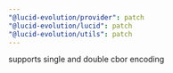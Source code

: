 ```yaml
---
"@lucid-evolution/provider": patch
"@lucid-evolution/lucid": patch
"@lucid-evolution/utils": patch
---
```


supports single and double cbor encoding
